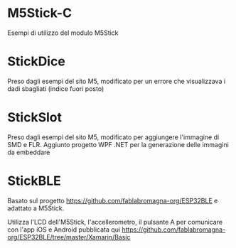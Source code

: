 # M5Stick-C
Esempi di utilizzo del modulo M5Stick

# StickDice
Preso dagli esempi del sito M5, modificato per un errore che visualizzava i dadi sbagliati (indice fuori posto)

# StickSlot
Preso dagli esempi del sito M5, modificato per aggiungere l'immagine di SMD e FLR.
Aggiunto progetto WPF .NET per la generazione delle immagini da embeddare

# StickBLE
Basato sul progetto https://github.com/fablabromagna-org/ESP32BLE e adattato a M5Stick.

Utilizza l'LCD dell'M5Stick, l'accellerometro, il pulsante A per comunicare con l'app iOS e Android pubblicata qui
https://github.com/fablabromagna-org/ESP32BLE/tree/master/Xamarin/Basic
